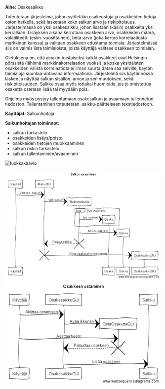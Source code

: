 **Aihe:** Osakesalkku 

Toteutetaan järjestelmä, johon syötetään osakeostoja ja osakkeiden tietoja oston hetkellä, sekä lasketaan koko salkun arvo ja riskipitoisuus. Järjestelmässä on yksi osakesalkku, johon lisätään (käsin) osakkeita yksi kerrallaan. Lisäyksen aikana kerrotaan osakkeen arvo, osakkeiden määrä, volatiliteetti (esim. vuosittainen), beta-arvo (joka kertoo korrelaatiosta markkinan kanssa) ja valitaan osakkeen edustama toimiala. Järjestelmässä siis on valmis lista toimialoista, joista käyttäjä valitsee osakkeen toimialan.

Oletuksena on, että ainakin toistaiseksi kaikki osakkeet ovat Helsingin pörssistä (lähinnä markkinakorrelaation vuoksi) ja koska yksittäisten osakkeiden välistä korrelaatiota ei ilman suurta dataa saa selville, käytän toimialoja suuntaa-antavana informaationa. Järjestelmä siis käytännössä laskee ja näyttää salkun sisällön, arvon ja sen muutoksen, sekä riskipitoisuuden. Salkku osaa myös tottakai huomioida, jos jo omistettua osaketta ostetaan lisää tai myydään pois.

Ohjelma myös pystyy tallentamaan osakesalkun ja avaamaan tallennetun tiedoston. Tallentaminen toteutetaan .salkku-päätteiseen tekstiedostoon.

**Käyttäjät:** Salkunhoitaja

**Salkunhoitajan toiminnot:**
* salkun tarkastelu
* osakkeiden lisäys/poisto
* osakkeiden tietojen muokkaaminen
* salkun riskin tarkastelu
* salkun tallentaminen/avaaminen

![luokkakaavio](dokumentaatio/OsakesalkkuLuokkakaavio.png "Luokkakaavio")

![sekvenssiAloitus](dokumentaatio/SekvenssiAloitus.png "Sekvenssikaavio aloituksesta")
![sekvenssiOsto](dokumentaatio/SekvenssiOsto.png "Sekvenssikaavio ostosta")
